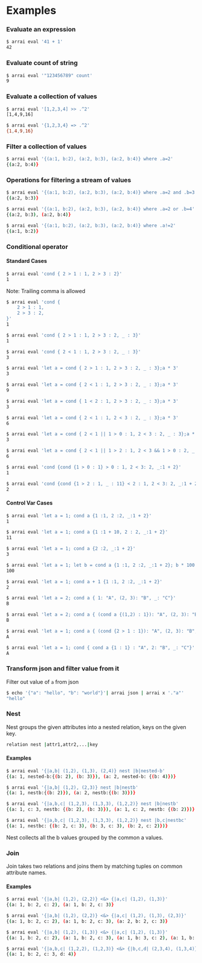 # Examples

### Evaluate an expression

```bash
$ arrai eval '41 + 1'
42
```

### Evaluate count of string

```bash
$ arrai eval '"123456789" count'
9
```

### Evaluate a collection of values

```bash
$ arrai eval '[1,2,3,4] >> .^2'
[1,4,9,16]
```

```bash
$ arrai eval '{1,2,3,4} => .^2'
{1,4,9,16}
```

### Filter a collection of values

```bash
$ arrai eval '{(a:1, b:2), (a:2, b:3), (a:2, b:4)} where .a=2'
{(a:2, b:4)}
```

### Operations for filtering a stream of values

```bash
$ arrai eval '{(a:1, b:2), (a:2, b:3), (a:2, b:4)} where .a=2 and .b=3'
{(a:2, b:3)}
```

```bash
$ arrai eval '{(a:1, b:2), (a:2, b:3), (a:2, b:4)} where .a=2 or .b=4'
{(a:2, b:3), (a:2, b:4)}
```

```bash
$ arrai eval '{(a:1, b:2), (a:2, b:3), (a:2, b:4)} where .a!=2'
{(a:1, b:2)}
```

### Conditional operator

#### Standard Cases

```bash
$ arrai eval 'cond { 2 > 1 : 1, 2 > 3 : 2}'
1
```
Note: Trailing comma is allowed
```bash
$ arrai eval 'cond {
    2 > 1 : 1,
    2 > 3 : 2,
}'
1
```

```bash
$ arrai eval 'cond { 2 > 1 : 1, 2 > 3 : 2, _ : 3}'
1
```

```bash
$ arrai eval 'cond { 2 < 1 : 1, 2 > 3 : 2, _ : 3}'
3
```

```bash
$ arrai eval 'let a = cond { 2 > 1 : 1, 2 > 3 : 2, _ : 3};a * 3'
3
```

```bash
$ arrai eval 'let a = cond { 2 < 1 : 1, 2 > 3 : 2, _ : 3};a * 3'
9
```

```bash
$ arrai eval 'let a = cond { 1 < 2 : 1, 2 > 3 : 2, _ : 3};a * 3'
3
```

```bash
$ arrai eval 'let a = cond { 2 < 1 : 1, 2 < 3 : 2, _ : 3};a * 3'
6
```

```bash
$ arrai eval 'let a = cond { 2 < 1 || 1 > 0 : 1, 2 < 3 : 2, _ : 3};a * 3'
3
```

```bash
$ arrai eval 'let a = cond { 2 < 1 || 1 > 2 : 1, 2 < 3 && 1 > 0 : 2, _ : 3};a * 3'
6
```

```bash
$ arrai eval 'cond {cond {1 > 0 : 1} > 0 : 1, 2 < 3: 2, _:1 + 2}'
1
```

```bash
$ arrai eval 'cond {cond {1 > 2 : 1, _ : 11} < 2 : 1, 2 < 3: 2, _:1 + 2}'
2
```

#### Control Var Cases
```bash
$ arrai eval 'let a = 1; cond a {1 :1, 2 :2, _:1 + 2}'
1
```

```bash
$ arrai eval 'let a = 1; cond a {1 :1 + 10, 2 : 2, _:1 + 2}'
11
```

```bash
$ arrai eval 'let a = 1; cond a {2 :2, _:1 + 2}'
3
```

```bash
$ arrai eval 'let a = 1; let b = cond a {1 :1, 2 :2, _:1 + 2}; b * 100'
100
```

```bash
$ arrai eval 'let a = 1; cond a + 1 {1 :1, 2 :2, _:1 + 2}'
2
```

```bash
$ arrai eval 'let a = 2; cond a { 1: "A", (2, 3): "B", _: "C"}'
B
```

```bash
$ arrai eval 'let a = 2; cond a { (cond a {(1,2) : 1}): "A", (2, 3): "B", _: "C"}'
B
```

```bash
$ arrai eval 'let a = 1; cond a { (cond {2 > 1 : 1}): "A", (2, 3): "B", _: "C"}'
A
```

```bash
$ arrai eval 'let a = 1; cond { cond a {1 : 1} : "A", 2: "B", _: "C"}'
A
```

<!-- TODO: Uncomment once this works again.
### Apply a transform to inbound data

```bash
$ echo {0..10} | arrai transform '2^.'
```

Use `ax` as shorthand for `arrai transform`:

```bash
$ ln -s arrai "$GOPATH/bin/ax"
$ echo {0..10} | ax '2^.'
```
-->

### Transform json and filter value from it

Filter out value of `a` from json 

```bash
$ echo '{"a": "hello", "b": "world"}'| arrai json | arrai x '."a"'
"hello"
```

### Nest

Nest groups the given attributes into a nested relation, keys on the given key. 

```bash
relation nest |attr1,attr2,...|key
```

#### Examples

```bash
$ arrai eval '{|a,b| (1,2), (1,3), (2,4)} nest |b|nested-b'
{(a: 1, nested-b:{(b: 2), (b: 3)}), (a: 2, nested-b: {(b: 4)})}
```

```bash
$ arrai eval '{|a,b| (1,2), (2,3)} nest |b|nestb'
{(a: 1, nestb:{(b: 2)}), (a: 2, nestb:{(b: 3)})}
```

```bash
$ arrai eval '{|a,b,c| (1,2,3), (1,3,3), (1,2,2)} nest |b|nestb'
{(a: 1, c: 3, nestb: {(b: 2), (b: 3)}), (a: 1, c: 2, nestb: {(b: 2)})}
```

```bash
$ arrai eval '{|a,b,c| (1,2,3), (1,3,3), (1,2,2)} nest |b,c|nestbc'
{(a: 1, nestbc: {(b: 2, c: 3), (b: 3, c: 3), (b: 2, c: 2)})}
```

Nest collects all the b values grouped by the common a values.

### Join

Join takes two relations and joins them by matching tuples on common attribute names.

#### Examples

```bash
$ arrai eval '{|a,b| (1,2), (2,2)} <&> {|a,c| (1,2), (1,3)}'
{(a: 1, b: 2, c: 2), (a: 1, b: 2, c: 3)}
```

```bash
$ arrai eval '{|a,b| (1,2), (2,2)} <&> {|a,c| (1,2), (1,3), (2,3)}'
{(a: 1, b: 2, c: 2), (a: 1, b: 2, c: 3), (a: 2, b: 2, c: 3)}
```

```bash
$ arrai eval '{|a,b| (1,2), (1,3)} <&> {|a,c| (1,2), (1,3)}'
{(a: 1, b: 2, c: 2), (a: 1, b: 2, c: 3), (a: 1, b: 3, c: 2), (a: 1, b: 3, c: 3)}
```

```bash
$ arrai eval '{|a,b,c| (1,2,2), (1,2,3)} <&> {|b,c,d| (2,3,4), (1,3,4)}'
{(a: 1, b: 2, c: 3, d: 4)}
```
